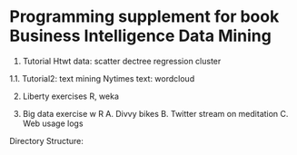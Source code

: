 # Programming supplement for book Business Intelligence Data Mining

1. Tutorial
Htwt data: scatter dectree regression cluster

1.1. Tutorial2: text mining
Nytimes text: wordcloud

2. Liberty exercises
R, weka 

3. Big data exercise w R
A. Divvy bikes 
B. Twitter stream on meditation
C. Web usage logs 

Directory Structure:



